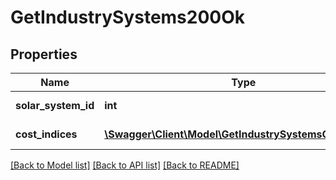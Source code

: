# GetIndustrySystems200Ok

## Properties
Name | Type | Description | Notes
------------ | ------------- | ------------- | -------------
**solar_system_id** | **int** | solar_system_id integer | 
**cost_indices** | [**\Swagger\Client\Model\GetIndustrySystemsCostIndice[]**](GetIndustrySystemsCostIndice.md) | cost_indices array | 

[[Back to Model list]](../README.md#documentation-for-models) [[Back to API list]](../README.md#documentation-for-api-endpoints) [[Back to README]](../README.md)


